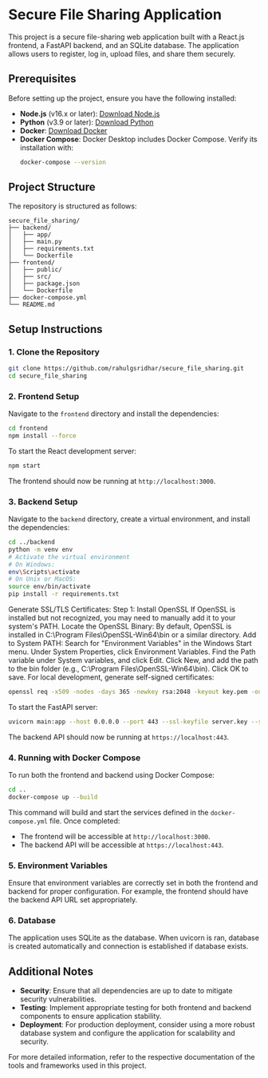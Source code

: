 
# Secure File Sharing Application

This project is a secure file-sharing web application built with a React.js frontend, a FastAPI backend, and an SQLite database. The application allows users to register, log in, upload files, and share them securely.

## Prerequisites

Before setting up the project, ensure you have the following installed:

- **Node.js** (v16.x or later): [Download Node.js](https://nodejs.org/)
- **Python** (v3.9 or later): [Download Python](https://www.python.org/)
- **Docker**: [Download Docker](https://www.docker.com/)
- **Docker Compose**: Docker Desktop includes Docker Compose. Verify its installation with:
  ```bash
  docker-compose --version
  ```

## Project Structure

The repository is structured as follows:

```plaintext
secure_file_sharing/
├── backend/
│   ├── app/
│   ├── main.py
│   ├── requirements.txt
│   └── Dockerfile
├── frontend/
│   ├── public/
│   ├── src/
│   ├── package.json
│   └── Dockerfile
├── docker-compose.yml
└── README.md
```

## Setup Instructions

### 1. Clone the Repository

```bash
git clone https://github.com/rahulgsridhar/secure_file_sharing.git
cd secure_file_sharing
```

### 2. Frontend Setup

Navigate to the `frontend` directory and install the dependencies:

```bash
cd frontend
npm install --force
```

To start the React development server:

```bash
npm start
```

The frontend should now be running at `http://localhost:3000`.

### 3. Backend Setup

Navigate to the `backend` directory, create a virtual environment, and install the dependencies:

```bash
cd ../backend
python -m venv env
# Activate the virtual environment
# On Windows:
env\Scripts\activate
# On Unix or MacOS:
source env/bin/activate
pip install -r requirements.txt
```
Generate SSL/TLS Certificates:
Step 1: Install OpenSSL
If OpenSSL is installed but not recognized, you may need to manually add it to your system's PATH.
Locate the OpenSSL Binary:
By default, OpenSSL is installed in C:\Program Files\OpenSSL-Win64\bin or a similar directory.
Add to System PATH:
Search for "Environment Variables" in the Windows Start menu.
Under System Properties, click Environment Variables.
Find the Path variable under System variables, and click Edit.
Click New, and add the path to the bin folder (e.g., C:\Program Files\OpenSSL-Win64\bin).
Click OK to save.
For local development, generate self-signed certificates:

```bash
openssl req -x509 -nodes -days 365 -newkey rsa:2048 -keyout key.pem -out cert.pem
```

To start the FastAPI server:

```bash
uvicorn main:app --host 0.0.0.0 --port 443 --ssl-keyfile server.key --ssl-certfile server.crt --reload
```

The backend API should now be running at `https://localhost:443`.

### 4. Running with Docker Compose

To run both the frontend and backend using Docker Compose:

```bash
cd ..
docker-compose up --build
```

This command will build and start the services defined in the `docker-compose.yml` file. Once completed:

- The frontend will be accessible at `http://localhost:3000`.
- The backend API will be accessible at `https://localhost:443`.

### 5. Environment Variables

Ensure that environment variables are correctly set in both the frontend and backend for proper configuration. For example, the frontend should have the backend API URL set appropriately.

### 6. Database

The application uses SQLite as the database. When uvicorn is ran, database is created automatically and connection is established if database exists.

## Additional Notes

- **Security**: Ensure that all dependencies are up to date to mitigate security vulnerabilities.
- **Testing**: Implement appropriate testing for both frontend and backend components to ensure application stability.
- **Deployment**: For production deployment, consider using a more robust database system and configure the application for scalability and security.

For more detailed information, refer to the respective documentation of the tools and frameworks used in this project.
